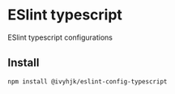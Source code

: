 # ESlint typescript

ESlint typescript configurations

## Install

```
npm install @ivyhjk/eslint-config-typescript
```
